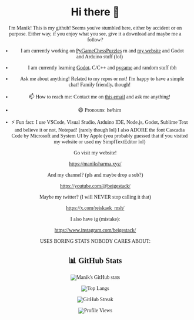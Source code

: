 <center>
<h1>Hi there 👋</h1>
<font face="Cascadia Code">
I'm Manik! This is my github! Seems you've stumbled here, either by accident or on purpose.
Either way, if you enjoy what you see, give it a download and maybe me a follow?

- 🔭 I am currently working on <a href="https://github.com/reiskaek-msh/PyGameChessPuzzles">PyGameChessPuzzles</a> rn and <a href="https://maniksharma.xyz">my website</a> and Godot and Arduino stuff (lol)

- 🌱 I am currently learning <a href="https://godotengine.org/">Godot</a>, C/C++ and <a href="https://pygame.org">pygame</a> and random stuff tbh

- 💬 Ask me about anything! Related to my repos or not! I'm happy to have a simple chat! Family friendly, though!

- 📫 How to reach me: Contact me on <a href="mailto:hello@maniksharma.xyz">this email</a> and ask me anything!

- 😄 Pronouns: he/him

- ⚡ Fun fact: I use VSCode, Visual Studio, Arduino IDE, Node.js, Godot, Sublime Text and believe it or not, Notepad! (rarely though lol) I also ADORE the font Cascadia Code by Microsoft and System UI by Apple (you probably guessed that if you visited my website or used my SimplTextEditor lol)


Go visit my website! 

https://maniksharma.xyz/

And my channel? (pls and maybe drop a sub?)

https://youtube.com/@beigestack/

Maybe my twitter? (I will NEVER stop calling it that)

https://x.com/reiskaek_msh/

I also have ig (mistake):

https://www.instagram.com/beigestack/

USES BORING STATS NOBODY CARES ABOUT:

## 📊 GitHub Stats
![Manik's GitHub stats](https://github-readme-stats.vercel.app/api?username=beigestack&show_icons=true&theme=tokyonight)

![Top Langs](https://github-readme-stats.vercel.app/api/top-langs/?username=beigestack&layout=compact&theme=tokyonight)

![GitHub Streak](https://streak-stats.demolab.com/?user=beigestack&theme=tokyonight)

![Profile Views](https://komarev.com/ghpvc/?username=beigestack&color=blueviolet)


<br>
</font>
</center>
